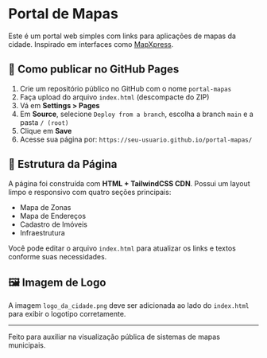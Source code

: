 
# Portal de Mapas

Este é um portal web simples com links para aplicações de mapas da cidade. Inspirado em interfaces como [MapXpress](https://newtown.mapxpress.net/).

## 🚀 Como publicar no GitHub Pages

1. Crie um repositório público no GitHub com o nome `portal-mapas`
2. Faça upload do arquivo `index.html` (descompacte do ZIP)
3. Vá em **Settings > Pages**
4. Em **Source**, selecione `Deploy from a branch`, escolha a branch `main` e a pasta `/ (root)`
5. Clique em **Save**
6. Acesse sua página por: `https://seu-usuario.github.io/portal-mapas/`

## 🧭 Estrutura da Página

A página foi construída com **HTML + TailwindCSS CDN**. Possui um layout limpo e responsivo com quatro seções principais:

- Mapa de Zonas
- Mapa de Endereços
- Cadastro de Imóveis
- Infraestrutura

Você pode editar o arquivo `index.html` para atualizar os links e textos conforme suas necessidades.

## 🖼️ Imagem de Logo

A imagem `logo_da_cidade.png` deve ser adicionada ao lado do `index.html` para exibir o logotipo corretamente.

---

Feito para auxiliar na visualização pública de sistemas de mapas municipais.
